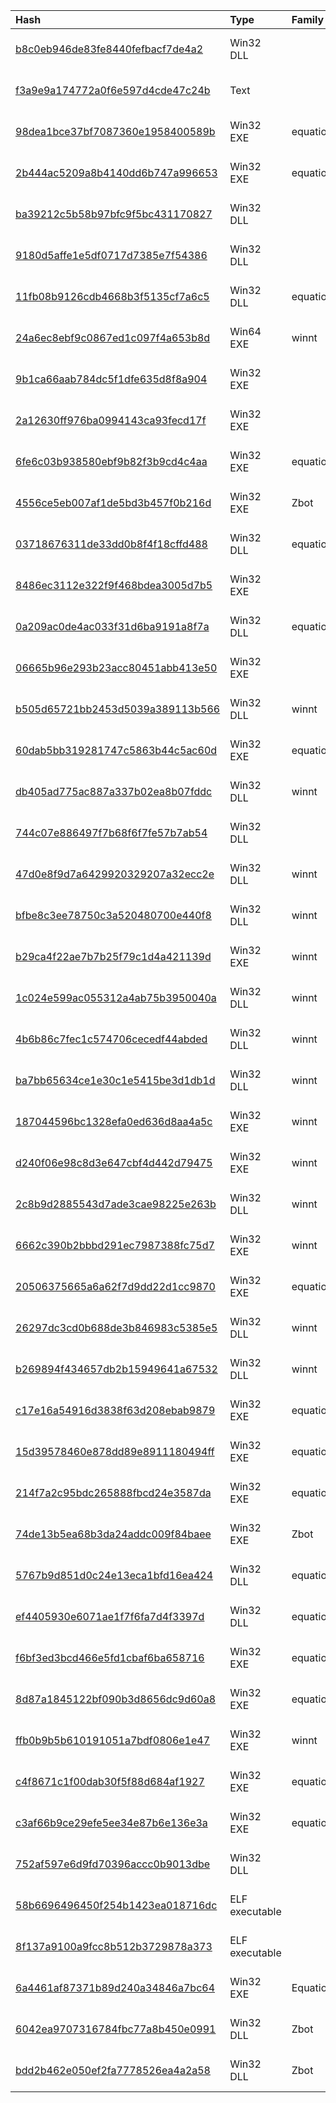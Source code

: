 |Hash|Type|Family|First_Seen|Name|
|:--|:--|:--|:--|:--|
|[b8c0eb946de83fe8440fefbacf7de4a2](https://www.virustotal.com/gui/file/b8c0eb946de83fe8440fefbacf7de4a2)|Win32 DLL||2019-11-18 20:12:15|b8c0eb946de83fe8440fefbacf7de4a2.exe|
|[f3a9e9a174772a0f6e597d4cde47c24b](https://www.virustotal.com/gui/file/f3a9e9a174772a0f6e597d4cde47c24b)|Text||2019-07-22 20:12:08|VirusShare_f3a9e9a174772a0f6e597d4cde47c24b|
|[98dea1bce37bf7087360e1958400589b](https://www.virustotal.com/gui/file/98dea1bce37bf7087360e1958400589b)|Win32 EXE|equationdrug|2015-03-20 00:12:56|msrtvd.sys|
|[2b444ac5209a8b4140dd6b747a996653](https://www.virustotal.com/gui/file/2b444ac5209a8b4140dd6b747a996653)|Win32 EXE|equationdrug|2015-02-17 07:40:16|hdd_driver.bin|
|[ba39212c5b58b97bfc9f5bc431170827](https://www.virustotal.com/gui/file/ba39212c5b58b97bfc9f5bc431170827)|Win32 DLL||2015-02-16 18:34:39|/home/virustotal/sample/BA39212C5B58B97BFC9F5BC431170827|
|[9180d5affe1e5df0717d7385e7f54386](https://www.virustotal.com/gui/file/9180d5affe1e5df0717d7385e7f54386)|Win32 DLL||2015-02-16 18:34:07|/media/freddie/Seagate Expansion Drive/aptmalware/SampleLibraryAUG2019/EquationGroup/TripleFantasy.bin|
|[11fb08b9126cdb4668b3f5135cf7a6c5](https://www.virustotal.com/gui/file/11fb08b9126cdb4668b3f5135cf7a6c5)|Win32 DLL|equationdrug|2015-02-16 18:33:41|/media/freddie/Seagate Expansion Drive/aptmalware/SampleLibraryAUG2019/EquationGroup/HDDFirmware|
|[24a6ec8ebf9c0867ed1c097f4a653b8d](https://www.virustotal.com/gui/file/24a6ec8ebf9c0867ed1c097f4a653b8d)|Win64 EXE|winnt|2015-02-16 18:32:49|/media/freddie/Seagate Expansion Drive/aptmalware/SampleLibraryAUG2019/EquationGroup/GrokKeylogger|
|[9b1ca66aab784dc5f1dfe635d8f8a904](https://www.virustotal.com/gui/file/9b1ca66aab784dc5f1dfe635d8f8a904)|Win32 EXE||2015-02-16 18:32:24|/media/freddie/Seagate Expansion Drive/aptmalware/SampleLibraryAUG2019/EquationGroup/GrayfishInstaller.bin|
|[2a12630ff976ba0994143ca93fecd17f](https://www.virustotal.com/gui/file/2a12630ff976ba0994143ca93fecd17f)|Win32 EXE||2015-02-16 18:29:21|/media/freddie/Seagate Expansion Drive/aptmalware/SampleLibraryAUG2019/EquationGroup/DoubleFantasyInstaller.bin|
|[6fe6c03b938580ebf9b82f3b9cd4c4aa](https://www.virustotal.com/gui/file/6fe6c03b938580ebf9b82f3b9cd4c4aa)|Win32 EXE|equationdrug|2015-02-16 18:28:26|/media/freddie/Seagate Expansion Drive/aptmalware/SampleLibraryAUG2019/EquationGroup/DiskFromHoustonEoPExploits.bin|
|[4556ce5eb007af1de5bd3b457f0b216d](https://www.virustotal.com/gui/file/4556ce5eb007af1de5bd3b457f0b216d)|Win32 EXE|Zbot|2015-01-28 21:45:53|/media/freddie/Seagate Expansion Drive/aptmalware/SampleLibraryAUG2019/EquationGroup/EquationDrugLUTEUSOBSTOS|
|[03718676311de33dd0b8f4f18cffd488](https://www.virustotal.com/gui/file/03718676311de33dd0b8f4f18cffd488)|Win32 DLL|equationdrug|2015-01-19 05:17:44|/media/freddie/Seagate Expansion Drive/aptmalware/SampleLibraryAUG2019/EquationGroup/SD_IP_CF.dll.bin|
|[8486ec3112e322f9f468bdea3005d7b5](https://www.virustotal.com/gui/file/8486ec3112e322f9f468bdea3005d7b5)|Win32 EXE||2014-12-01 15:59:28|fffdee.dll|
|[0a209ac0de4ac033f31d6ba9191a8f7a](https://www.virustotal.com/gui/file/0a209ac0de4ac033f31d6ba9191a8f7a)|Win32 DLL|equationdrug|2012-08-01 09:50:13|/media/freddie/Seagate Expansion Drive/aptmalware/SampleLibraryAUG2019/EquationGroup/FannyWorm.bin|
|[06665b96e293b23acc80451abb413e50](https://www.virustotal.com/gui/file/06665b96e293b23acc80451abb413e50)|Win32 EXE||2012-06-20 07:37:11|06665b96e293b23acc80451abb413e50_f1d903251db466d35533c28e3c032b7212aa43c8d64ddf8c5521b43031e69e1e|
|[b505d65721bb2453d5039a389113b566](https://www.virustotal.com/gui/file/b505d65721bb2453d5039a389113b566)|Win32 DLL|winnt|2012-05-31 10:00:33|b505d65721bb2453d5039a389113b566_4e39bc95e35323ab586d740725a1c8cbcde01fe453f7c4cac7cced9a26e42cc9|
|[60dab5bb319281747c5863b44c5ac60d](https://www.virustotal.com/gui/file/60dab5bb319281747c5863b44c5ac60d)|Win32 EXE|equationdrug|2011-12-29 01:36:04|tdip.sys|
|[db405ad775ac887a337b02ea8b07fddc](https://www.virustotal.com/gui/file/db405ad775ac887a337b02ea8b07fddc)|Win32 DLL|winnt|2011-03-14 19:33:19|parclass|
|[744c07e886497f7b68f6f7fe57b7ab54](https://www.virustotal.com/gui/file/744c07e886497f7b68f6f7fe57b7ab54)|Win32 DLL||2011-03-14 13:01:53|floppy|
|[47d0e8f9d7a6429920329207a32ecc2e](https://www.virustotal.com/gui/file/47d0e8f9d7a6429920329207a32ecc2e)|Win32 DLL|winnt|2011-03-14 11:54:19|abiosdsk|
|[bfbe8c3ee78750c3a520480700e440f8](https://www.virustotal.com/gui/file/bfbe8c3ee78750c3a520480700e440f8)|Win32 DLL|winnt|2011-03-11 23:57:24|bfbe8c3ee78750c3a520480700e440f8_8d7be9ed64811ea7986d788a75cbc4ca166702c6ff68c33873270d7c6597f5db|
|[b29ca4f22ae7b7b25f79c1d4a421139d](https://www.virustotal.com/gui/file/b29ca4f22ae7b7b25f79c1d4a421139d)|Win32 EXE|winnt|2011-03-11 23:55:06|b29ca4f22ae7b7b25f79c1d4a421139d_a0d82c3730bc41e267711480c8009883d1412b68977ab175421eabc34e4ef355|
|[1c024e599ac055312a4ab75b3950040a](https://www.virustotal.com/gui/file/1c024e599ac055312a4ab75b3950040a)|Win32 DLL|winnt|2011-03-09 15:09:02|1c024e599ac055312a4ab75b3950040a_c0cf8e008fbfa0cb2c61d968057b4a077d62f64d7320769982d28107db370513|
|[4b6b86c7fec1c574706cecedf44abded](https://www.virustotal.com/gui/file/4b6b86c7fec1c574706cecedf44abded)|Win32 DLL|winnt|2011-03-09 15:06:09|usbclass|
|[ba7bb65634ce1e30c1e5415be3d1db1d](https://www.virustotal.com/gui/file/ba7bb65634ce1e30c1e5415be3d1db1d)|Win32 DLL|winnt|2011-03-09 15:06:03|ba7bb65634ce1e30c1e5415be3d1db1d_5001793790939009355ba841610412e0f8d60ef5461f2ea272ccf4fd4c83b823|
|[187044596bc1328efa0ed636d8aa4a5c](https://www.virustotal.com/gui/file/187044596bc1328efa0ed636d8aa4a5c)|Win32 EXE|winnt|2011-03-09 15:05:53|187044596bc1328efa0ed636d8aa4a5c_a7e3ad8ea7edf1ca10b0e5b0d976675c3016e5933219f97e94900dea0d470abe|
|[d240f06e98c8d3e647cbf4d442d79475](https://www.virustotal.com/gui/file/d240f06e98c8d3e647cbf4d442d79475)|Win32 EXE|winnt|2011-03-09 15:05:49|d240f06e98c8d3e647cbf4d442d79475_9cd5127ef31da0e8a4e36292f2af5a9ec1de3b294da367d7c05786fe2d5de44f|
|[2c8b9d2885543d7ade3cae98225e263b](https://www.virustotal.com/gui/file/2c8b9d2885543d7ade3cae98225e263b)|Win32 DLL|winnt|2011-03-09 15:05:43|usbclass|
|[6662c390b2bbbd291ec7987388fc75d7](https://www.virustotal.com/gui/file/6662c390b2bbbd291ec7987388fc75d7)|Win32 EXE|winnt|2011-03-09 09:05:52|6662c390b2bbbd291ec7987388fc75d7_e1ba03a10a40aab909b2ba58dcdfd378b4d264f1f4a554b669797bbb8c8ac902|
|[20506375665a6a62f7d9dd22d1cc9870](https://www.virustotal.com/gui/file/20506375665a6a62f7d9dd22d1cc9870)|Win32 EXE|equationdrug|2010-12-18 07:08:58|tdip.sys|
|[26297dc3cd0b688de3b846983c5385e5](https://www.virustotal.com/gui/file/26297dc3cd0b688de3b846983c5385e5)|Win32 DLL|winnt|2010-08-04 08:18:51|26297DC3CD0B688DE3B846983C5385E5|
|[b269894f434657db2b15949641a67532](https://www.virustotal.com/gui/file/b269894f434657db2b15949641a67532)|Win32 DLL|winnt|2010-03-15 16:24:16|b269894f434657db2b15949641a67532_a7493fac96345a989b1a03772444075754a2ef11daa22a7600466adc1f69a669|
|[c17e16a54916d3838f63d208ebab9879](https://www.virustotal.com/gui/file/c17e16a54916d3838f63d208ebab9879)|Win32 EXE|equationdrug|2009-12-16 21:48:02|volrec.sys|
|[15d39578460e878dd89e8911180494ff](https://www.virustotal.com/gui/file/15d39578460e878dd89e8911180494ff)|Win32 EXE|equationdrug|2009-12-16 21:27:13|msrstd.sys|
|[214f7a2c95bdc265888fbcd24e3587da](https://www.virustotal.com/gui/file/214f7a2c95bdc265888fbcd24e3587da)|Win32 EXE|equationdrug|2009-11-12 08:02:17|ATMDKDRV.SYS|
|[74de13b5ea68b3da24addc009f84baee](https://www.virustotal.com/gui/file/74de13b5ea68b3da24addc009f84baee)|Win32 EXE|Zbot|2009-09-22 22:12:57|/home/virustotal/sample/74DE13B5EA68B3DA24ADDC009F84BAEE|
|[5767b9d851d0c24e13eca1bfd16ea424](https://www.virustotal.com/gui/file/5767b9d851d0c24e13eca1bfd16ea424)|Win32 DLL|equationdrug|2009-08-04 08:32:46|mscfg32.dll|
|[ef4405930e6071ae1f7f6fa7d4f3397d](https://www.virustotal.com/gui/file/ef4405930e6071ae1f7f6fa7d4f3397d)|Win32 DLL|equationdrug|2009-08-04 06:00:32|/home/virustotal/sample/EF4405930E6071AE1F7F6FA7D4F3397D|
|[f6bf3ed3bcd466e5fd1cbaf6ba658716](https://www.virustotal.com/gui/file/f6bf3ed3bcd466e5fd1cbaf6ba658716)|Win32 EXE|equationdrug|2009-08-03 16:10:10| |
|[8d87a1845122bf090b3d8656dc9d60a8](https://www.virustotal.com/gui/file/8d87a1845122bf090b3d8656dc9d60a8)|Win32 EXE|equationdrug|2009-05-16 23:09:17|/home/virustotal/sample/8D87A1845122BF090B3D8656DC9D60A8|
|[ffb0b9b5b610191051a7bdf0806e1e47](https://www.virustotal.com/gui/file/ffb0b9b5b610191051a7bdf0806e1e47)|Win32 EXE|winnt|2009-03-18 11:20:17|ffb0b9b5b610191051a7bdf0806e1e47_b12c7d57507286bbbe36d7acf9b34c22c96606ffd904e3c23008399a4a50c047|
|[c4f8671c1f00dab30f5f88d684af1927](https://www.virustotal.com/gui/file/c4f8671c1f00dab30f5f88d684af1927)|Win32 EXE|equationdrug|2009-03-07 02:20:28|msndsrv.sys|
|[c3af66b9ce29efe5ee34e87b6e136e3a](https://www.virustotal.com/gui/file/c3af66b9ce29efe5ee34e87b6e136e3a)|Win32 EXE|equationdrug|2008-04-22 11:05:22|mscfg32.exe|
|[752af597e6d9fd70396accc0b9013dbe](https://www.virustotal.com/gui/file/752af597e6d9fd70396accc0b9013dbe)|Win32 DLL||2006-08-24 09:48:08|/media/freddie/Seagate Expansion Drive/aptmalware/SampleLibraryAUG2019/EquationGroup/EquationLaserInstaller.bin|
|[58b6696496450f254b1423ea018716dc](https://www.virustotal.com/gui/file/58b6696496450f254b1423ea018716dc)|ELF executable||2013-12-19 08:55:54|INITSE~1|
|[8f137a9100a9fcc8b512b3729878a373](https://www.virustotal.com/gui/file/8f137a9100a9fcc8b512b3729878a373)|ELF executable||2016-08-15 17:55:39|BUSURPER-2211-611.exe|
|[6a4461af87371b89d240a34846a7bc64](https://www.virustotal.com/gui/file/6a4461af87371b89d240a34846a7bc64)|Win32 EXE|EquationDrug|2017-01-14 13:27:57|msrtdv.sys|
|[6042ea9707316784fbc77a8b450e0991](https://www.virustotal.com/gui/file/6042ea9707316784fbc77a8b450e0991)|Win32 DLL|Zbot|2017-01-12 19:21:47|processinfo_Implant9x.dll|
|[bdd2b462e050ef2fa7778526ea4a2a58](https://www.virustotal.com/gui/file/bdd2b462e050ef2fa7778526ea4a2a58)|Win32 DLL|Zbot|2017-01-12 15:31:50|/home/anes/Python-Github-Crawler/Repos/sk26mind/malware/Fuzzbunch/Resources/Ep/Plugins/Files/kill_Implant.dll|
